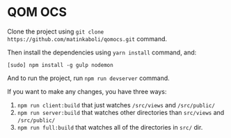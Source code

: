 # QOM OCS

Clone the project using `git clone https://github.com/matinkaboli/qomocs.git` command.

Then install the dependencies using `yarn install` command, and:

```[sudo] npm install -g gulp nodemon```

And to run the project, run `npm run devserver` command.

If you want to make any changes, you have three ways: 


1. `npm run client:build` that just watches `/src/views` and `/src/public/`
2. `npm run server:build` that watches other directories than `src/views` and `/src/public/`
3. `npm run full:build` that watches all of the directories in `src/` dir.
